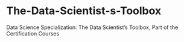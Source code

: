 # The-Data-Scientist-s-Toolbox
Data Science Specialization: The Data Scientist’s Toolbox, Part of the Certification Courses
